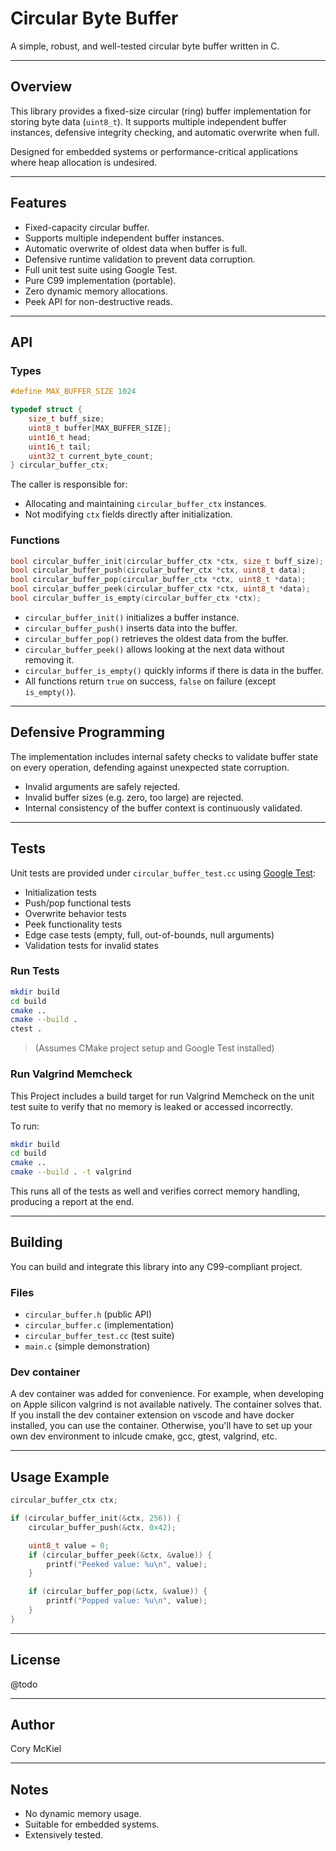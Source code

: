 
# Circular Byte Buffer

A simple, robust, and well-tested circular byte buffer written in C.

---

## Overview

This library provides a fixed-size circular (ring) buffer implementation for storing byte data (`uint8_t`). It supports multiple independent buffer instances, defensive integrity checking, and automatic overwrite when full.

Designed for embedded systems or performance-critical applications where heap allocation is undesired.

---

## Features

- Fixed-capacity circular buffer.
- Supports multiple independent buffer instances.
- Automatic overwrite of oldest data when buffer is full.
- Defensive runtime validation to prevent data corruption.
- Full unit test suite using Google Test.
- Pure C99 implementation (portable).
- Zero dynamic memory allocations.
- Peek API for non-destructive reads.

---

## API

### Types

```c
#define MAX_BUFFER_SIZE 1024

typedef struct {
    size_t buff_size;
    uint8_t buffer[MAX_BUFFER_SIZE];
    uint16_t head;
    uint16_t tail;
    uint32_t current_byte_count;
} circular_buffer_ctx;
```

The caller is responsible for:

- Allocating and maintaining `circular_buffer_ctx` instances.
- Not modifying `ctx` fields directly after initialization.

### Functions

```c
bool circular_buffer_init(circular_buffer_ctx *ctx, size_t buff_size);
bool circular_buffer_push(circular_buffer_ctx *ctx, uint8_t data);
bool circular_buffer_pop(circular_buffer_ctx *ctx, uint8_t *data);
bool circular_buffer_peek(circular_buffer_ctx *ctx, uint8_t *data);
bool circular_buffer_is_empty(circular_buffer_ctx *ctx);
```

- `circular_buffer_init()` initializes a buffer instance.
- `circular_buffer_push()` inserts data into the buffer.
- `circular_buffer_pop()` retrieves the oldest data from the buffer.
- `circular_buffer_peek()` allows looking at the next data without removing it.
- `circular_buffer_is_empty()` quickly informs if there is data in the buffer.
- All functions return `true` on success, `false` on failure (except `is_empty()`).

---

## Defensive Programming

The implementation includes internal safety checks to validate buffer state on every operation, defending against unexpected state corruption.

- Invalid arguments are safely rejected.
- Invalid buffer sizes (e.g. zero, too large) are rejected.
- Internal consistency of the buffer context is continuously validated.

---

## Tests

Unit tests are provided under `circular_buffer_test.cc` using [Google Test](https://github.com/google/googletest):

- Initialization tests
- Push/pop functional tests
- Overwrite behavior tests
- Peek functionality tests
- Edge case tests (empty, full, out-of-bounds, null arguments)
- Validation tests for invalid states

### Run Tests

```bash
mkdir build
cd build
cmake ..
cmake --build .
ctest .
```

> (Assumes CMake project setup and Google Test installed)

### Run Valgrind Memcheck

This Project includes a build target for run Valgrind Memcheck on the unit test suite to verify that no memory is leaked or accessed incorrectly.

To run:
```bash
mkdir build
cd build
cmake ..
cmake --build . -t valgrind
```
This runs all of the tests as well and verifies correct memory handling, producing a report at the end.

---

## Building

You can build and integrate this library into any C99-compliant project.

### Files

- `circular_buffer.h`  (public API)
- `circular_buffer.c`  (implementation)
- `circular_buffer_test.cc`  (test suite)
- `main.c` (simple demonstration)

### Dev container

A dev container was added for convenience. For example, when developing on Apple silicon valgrind is not available natively. The container solves that.
If you install the dev container extension on vscode and have docker installed, you can use the container. Otherwise, you'll have to set up your own dev environment
to inlcude cmake, gcc, gtest, valgrind, etc.

---

## Usage Example

```c
circular_buffer_ctx ctx;

if (circular_buffer_init(&ctx, 256)) {
    circular_buffer_push(&ctx, 0x42);

    uint8_t value = 0;
    if (circular_buffer_peek(&ctx, &value)) {
        printf("Peeked value: %u\n", value);
    }

    if (circular_buffer_pop(&ctx, &value)) {
        printf("Popped value: %u\n", value);
    }
}
```

---

## License

@todo

---

## Author

Cory McKiel

---

## Notes

- No dynamic memory usage.
- Suitable for embedded systems.
- Extensively tested.
